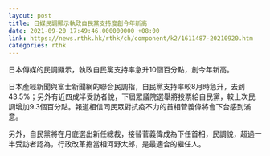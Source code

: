 ```yaml
---
layout: post
title: 日媒民調顯示執政自民黨支持度創今年新高
date: 2021-09-20 17:49:46.000000000 +08:00
link: https://news.rthk.hk/rthk/ch/component/k2/1611487-20210920.htm
categories: rthk
---
```


日本傳媒的民調顯示，執政自民黨支持率急升10個百分點，創今年新高。

日本產經新聞與富士新聞網的聯合民調指，自民黨支持率較8月時急升，去到43.5%；另外有近四成半受訪者說，下屆眾議院選舉將投票給自民黨，較上次民調增加9.3個百分點。報道相信同民眾對抗疫不力的首相菅義偉將會下台感到滿意。

另外，自民黨將在月底選出新任總裁，接替菅義偉成為下任首相，民調說，超過一半受訪者認為，行政改革擔當相河野太郎，是最適合的繼任人。
